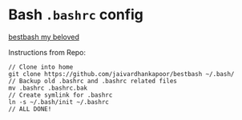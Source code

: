 # Bash `.bashrc` config

[bestbash my beloved](https://github.com/jaivardhankapoor/bestbash)

Instructions from Repo:

```
// Clone into home
git clone https://github.com/jaivardhankapoor/bestbash ~/.bash/
// Backup old .bashrc and .bashrc related files
mv .bashrc .bashrc.bak
// Create symlink for .bashrc
ln -s ~/.bash/init ~/.bashrc
// ALL DONE!
```
